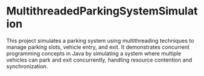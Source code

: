 # MultithreadedParkingSystemSimulation
This project simulates a parking system using multithreading techniques to manage parking slots, vehicle entry, and exit. It demonstrates concurrent programming concepts in Java by simulating a system where multiple vehicles can park and exit concurrently, handling resource contention and synchronization.
